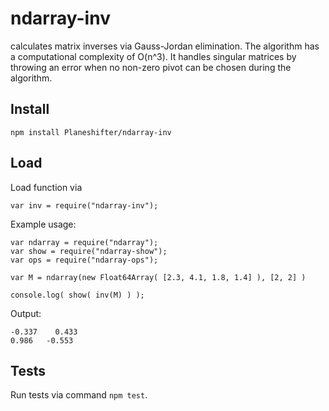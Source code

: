 # ndarray-inv

calculates matrix inverses via Gauss-Jordan elimination. The algorithm has a computational complexity of O(n^3). It handles singular matrices
by throwing an error when no non-zero pivot can be chosen during the algorithm.

## Install

```
npm install Planeshifter/ndarray-inv
```

## Load

Load function via
```JS
var inv = require("ndarray-inv");
```

Example usage:

```JS
var ndarray = require("ndarray");
var show = require("ndarray-show");
var ops = require("ndarray-ops");

var M = ndarray(new Float64Array( [2.3, 4.1, 1.8, 1.4] ), [2, 2] )

console.log( show( inv(M) ) );
```

Output:
```
-0.337    0.433
0.986   -0.553
```

## Tests

Run tests via command `npm test`.
